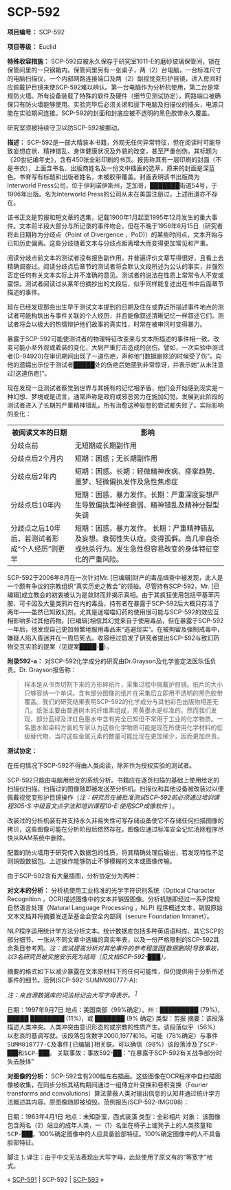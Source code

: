 # SCP-592
                        


**项目编号：**  SCP-592

**项目等级：**  Euclid

**特殊收容措施：**  SCP-592应被永久保存于研究室1611-E的磨砂玻璃保管间，锁在保管间里的一只钢箱内。保管间里另有一张桌子，两（2）台电脑，一台标准尺寸的电脑扫描仪，一个内部网路连接端口及两（2）副视觉变形护目镜，进入房间时应佩戴护目镜来使SCP-592难以辨认。第一台电脑作为分析机使用，第二台是常规防火墙。所有设备装载了特殊的软件及硬件（细节见测试协定），网路端口被确保只有防火墙能够使用。实验完毕后必须关闭和拔下电脑及扫描仪的插头，电源只能在实验期间连接。SCP-592的封面和封底应被不透明的黑色胶带永久覆盖。

研究室须被持续守卫以防SCP-592被挪动。

**描述：** SCP-592是一部大精装本书籍，外观无任何异常特征，但在阅读时可能导致妄想症状、精神错乱、身体健康状况及外貌的改变，甚至严重创伤。其标题为《20世纪编年史》，含有450张全彩印刷的书页。报告称其有一层印刷的封面（不是书衣），上面含书名、出版商姓名及一份文中插画的选萃，原来的封面是深蓝色。书脊写有标题和出版者姓名，未被胶带覆盖。封面表明该书出版商为Interworld Press公司，位于伊利诺伊斯州，芝加哥，███████街道54号，于1996年出版。名为Interworld Press的公司从未在美国注册过，上述街道亦不存在。

该书正文是剪报和短文章的选集，记载1900年1月起至1995年12月发生的重大事件。文本前半段大部分与所记录的事件吻合，但在不晚于1956年6月15日（研究者将此日期称为分歧点（Point of Divergence ，PoD)）的某些时间点，文本开始与已知历史偏离。这些分歧随着文本与分歧点距离增大而变得更加常见和严重。

阅读分歧点前文本的测试者没有报告副作用，并普遍评价文章写得很好，且看上去精确调查过。阅读分歧点后章节的测试者将会默认文段所述为公认的事实，并强烈否定任何有关文本实际上并不准确的意见。测试者的说法在性质上常常令人不安或震惊。测试者阅读过从某年份摘抄出的文段后，似乎同样能复述出在书中后面章节描述的事件。

现在已经发现那些出生早于测试文本提到的日期及住在或靠近所描述事件地点的测试者可能构筑出与事件关联的个人经历，并且能像叙述清晰记忆一样叙述它们。测试者将会以极大的热情辩护他们故事的真实性，时常在被审问时变得暴力。

暴露于SCP-592可能使测试者的物理特征改变来与文本所描述的事件相一致。改变可能小至外观或着装的变化，大到严重打击造成的创伤。譬如，一次实验中测试者(D-94920)在审讯期间出现了一道伤疤，声称他“[数据删除]的时候受了伤”。向他的遗孀出示位于测试者█████处的伤疤后她感到非常惊讶，并表示她“从未注意过[这道伤疤]”。

现在发现一旦测试者察觉到世界与其拥有的记忆相矛盾，他们会开始感到现实是一种幻想、梦境或是谎言，通常声称是政府或邪恶势力在施加幻觉。发展到此阶段的测试者进入了长期的严重精神错乱，所有治愈这种妄想的尝试都失败了。实际影响的变化：

<table class='wiki-content-table'>
 <tr>
  <th colspan='1' rowspan='1'>&#34987;&#38405;&#35835;&#25991;&#26412;&#30340;&#26085;&#26399;</th>
  <th colspan='1' rowspan='1'>&#24433;&#21709;</th>
 </tr>
 <tr>
  <td colspan='1' rowspan='1'>&#20998;&#27495;&#28857;&#21069;</td>
  <td colspan='1' rowspan='1'>&#26080;&#30701;&#26399;&#25110;&#38271;&#26399;&#21103;&#20316;&#29992;</td>
 </tr>
 <tr>
  <td colspan='1' rowspan='1'>&#20998;&#27495;&#28857;&#21518;2&#20010;&#26376;&#20869;</td>
  <td colspan='1' rowspan='1'>&#30701;&#26399;&#65306;&#22256;&#24785;&#65307;&#26080;&#38271;&#26399;&#21103;&#20316;&#29992;</td>
 </tr>
 <tr>
  <td colspan='1' rowspan='1'>&#20998;&#27495;&#28857;&#21518;2&#24180;&#20869;</td>
  <td colspan='1' rowspan='1'>&#30701;&#26399;&#65306;&#22256;&#24785;&#12290;&#38271;&#26399;&#65306;&#36731;&#24494;&#31934;&#31070;&#30142;&#30149;&#12289;&#30153;&#25371;&#36235;&#21183;&#12289;&#22121;&#26790;&#12289;&#36731;&#24494;&#20559;&#25191;&#21457;&#20316;&#21450;&#24613;&#24615;&#28966;&#34385;&#30151;</td>
 </tr>
 <tr>
  <td colspan='1' rowspan='1'>&#20998;&#27495;&#28857;&#21518;10&#24180;&#20869;</td>
  <td colspan='1' rowspan='1'>&#30701;&#26399;&#65306;&#22256;&#24785;&#65292;&#26292;&#21147;&#21457;&#20316;&#12290;&#38271;&#26399;&#65306;&#20005;&#37325;&#28145;&#24230;&#22916;&#24819;&#20135;&#29983;&#23548;&#33268;&#20559;&#25191;&#22411;&#31070;&#32463;&#34928;&#24369;&#12289;&#31934;&#31070;&#38169;&#20081;&#21450;&#31934;&#31070;&#20998;&#35010;&#22411;&#22833;&#35843;</td>
 </tr>
 <tr>
  <td colspan='1' rowspan='1'>&#20998;&#27495;&#28857;&#20043;&#21518;10&#24180;&#21518;&#65292;&#33509;&#27979;&#35797;&#32773;&#24418;&#25104;&#8220;&#20010;&#20154;&#32463;&#21382;&#8221;&#21017;&#26356;&#26089;</td>
  <td colspan='1' rowspan='1'>&#30701;&#26399;&#65306;&#22256;&#24785;&#65292;&#26292;&#21147;&#21457;&#20316;&#12290; &#38271;&#26399;&#65306;&#20005;&#37325;&#31934;&#31070;&#38169;&#20081;&#21450;&#22916;&#24819;&#12290;&#34928;&#24369;&#24615;&#22833;&#35748;&#30151;&#12290;&#21464;&#24471;&#23396;&#20731;&#12290;&#39640;&#20960;&#29575;&#33258;&#26432;&#25110;&#20182;&#26432;&#34892;&#20026;&#12290;&#21457;&#29983;&#24613;&#24615;&#20294;&#23481;&#26131;&#25913;&#21464;&#30340;&#36523;&#20307;&#29305;&#24449;&#21464;&#21270;&#30340;&#20005;&#37325;&#39118;&#38505;&#12290;</td>
 </tr>
</table>
SCP-592于2006年8月在一次针对Mr. [已编辑]财产的毒品缉查中被发现，此人是一个颇有争议的宗教组织“真实历史之教会”的领袖。尽管持有SCP-592，Mr. [已编辑]成立教会的初衷被认为是敛财而非揭示真相。由于其疯狂使用包括甲基苯丙胺、可卡因及大量类鸦片在内的毒品，持有者在暴露于SCP-592后大概只存活了两年——虽然已知致幻剂，尤其是迷喵喵幻药的使用很可能与SCP-592的效应互相影响多过其他药物。[已编辑]相信其幻觉来自于使用毒品，但在暴露于SCP-592一年后，他发现自己更加频繁地服用毒品来“逃避现实”。在被拘留及强制戒毒中，嫌疑人陷入昏迷并在一周后死去。收容经过启发了研究者提出SCP-592与致幻药物交互实验的提案（见提案████-█）。

**附录592-a：** 对SCP-592化学成分的研究由Dr.Grayson及化学鉴定法医队伍负责。Dr. Grayson报告称：


> 样本是从书页切割下来的方形碎纸片，采集过程中佩戴护目镜。纸片的大小只够容纳一个单词。含有部分图像的纸片在采集后立即用不透明的黑色胶带覆盖。我们的研究结果表明SCP-592的化学成分与其他彩色出版物相差无几。纸张主要由普通树木的纤维素组成，黑黄墨水是标准的。然而我们发现，部分蓝绿及洋红色墨水中含有完全已知但不常用于工业的化学物质。一名墨水和染料方面的专家认为这些化学物质可能是现在所使用化学材料的低级替代物，当时这些金属元素的数量可能比现在更加稀少，因而更加昂贵。
> 

**测试协定：** 

在任何情况下SCP-592不得由人类阅读，除非作为授权实验的测试者。

SCP-592只能由电脑用给定的系统分析。书籍应在逐页扫描的基础上使用给定的扫描仪扫描。扫描过的图像随即被发送至分析机。扫描仪和其他设备被改装过以便佩戴视觉变形护目镜操作（*注：研究员在被批准测试SCP-592前必须通过培训课程305-S:中级盲文点字法和培训课程10-E:使用SCP成像软件* ）。

改装过的分析机装有并支持永久非易失性可写存储设备使它不存储任何扫描图像的拷贝，这些图像可能在分析阶段后依然存在。图像应通过标准安全记忆消除程序尽快从RAM系统中删除。

配置的防火墙用于研究传入数据包的性质，将其精确处理后输出，若发现特性不足则销毁数据包。上述操作能够防止不够模糊的文本或图像传输。

由于SCP-592含有大量插图，分析协定分为两种：

**对文本的分析：**  分析机使用工业标准的光学字符识别系统（Optical Character Recognition ，OCR)描述图像中的文本并销毁图像。分析机随即经过一系列常规自然语言处理（Natural Language Processing ，NLP) 程序概述文本，销毁原始文本文档并将摘要发送至基金会安全内部网（secure Foundation Intranet）。

NLP程序运用统计学方法分析文本。统计数据库包括多种英语语料库、其它SCP的部分细节、一张从不同文章中选编的真实年表，以及一份严格限制的SCP-592其余条目参考网。*注：尝试提高分析对其他事件的参考程度因[数据删除]导致事故，以3名研究员被实施安乐死为结局（见文档SCP-592-███）。* 

摘要的格式如下以减少暴露在文本原材料下的任何可能性，但仍提供用于分析所述事件的细节。范例(SCP-592-SUMM090777-A):

*注：来自源数据库的词法标记由大写字母表示。<sup class='footnoteref'>
 <a shape='rect' class='footnoteref' id='footnoteref-1' href='javascript:;' onclick='WIKIDOT.page.utils.scrollToReference(&apos;footnote-1&apos;)'>1</a>
</sup>* 

日期：1997年9月7日
地点：美国南部（99%确定）。州：█████████ (79%)，█████ ████████ (11%)，或 ███████ (9% 确定)
类型：<tt>&#21098;&#25253;</tt>
摘要：该段落描述<tt>&#20154;&#31867;&#20914;&#31361;</tt>。<tt>&#20154;&#31867;&#20914;&#31361;</tt>由<tt>&#24847;&#35782;&#24418;&#24577;</tt>的或<tt>&#23447;&#25945;</tt>的性质产生。该段落似乎（56%）以<tt>&#24754;&#21696;</tt>的基调写就。该段落包含数字2000,1977和16。可能（78%确定）与<tt>&#20107;&#20214;SUMM010777-C</tt>及<tt>&#20107;&#20214;[&#24050;&#32534;&#36753;]</tt>相关联。可以确信（98%）该段落涉及了<tt>SCP-&#9608;&#9608;&#9608;</tt>和<tt>SCP-&#9608;&#9608;&#9608;</tt>。
关联事故：事故592-██：“在暴露于SCP-592有关战争部分时失去肢体”

**对图像的分析：**  SCP-592含有200幅左右插画。这些图像在OCR程序中自扫描图像被收集，在同步分析其结构期间通过一组傅立叶变换和卷积变换（Fourier transforms and convolutions）算法蒙蔽人类对输出信息的认知并通过统计学方法概述其内容。原图像随即被销毁。范例报告(SCP-592-IMG098)：

日期：1963年4月1日
地点：未知<tt>&#21351;&#23460;</tt>，<tt>&#35199;&#24335;&#35013;&#28514;</tt>
类型：<tt>&#20840;&#24425;&#30456;&#29255;</tt>
对象：
该图像包含两名（2）站立的<tt>&#25104;&#24180;&#20154;&#31867;</tt>，一（1）名坐在<tt>&#26885;&#23376;</tt>上或<tt>&#20979;&#23376;</tt>上的<tt>&#20154;&#31867;&#23401;&#31461;</tt>和<tt>SCP-&#9608;&#9608;&#9608;</tt>。100%确定图像中的<tt>&#20154;</tt>应具备<tt>&#33080;&#37096;&#29305;&#24449;</tt>。100%确定图像中的<tt>&#20154;</tt>不具备<tt>&#33080;&#37096;&#29305;&#24449;</tt>。


脚注
<a shape='rect' href='javascript:;' onclick='WIKIDOT.page.utils.scrollToReference(&apos;footnoteref-1&apos;)'>1</a>. 译注：由于中文无法表现出大写字母，此处使用了原文有的“等宽字”格式。



« [SCP-591](/scp-591) | SCP-592 | [SCP-593](/scp-593) »





                    